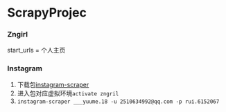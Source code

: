 # ScrapyProjec
### Zngirl
start_urls = 个人主页
### Instagram
1. 下载包[instagram-scraper](https://github.com/rarcega/instagram-scraper)
2. 进入包对应虚拟环境`activate zngril`
3. `instagram-scraper ___yuume.18 -u 2510634992@qq.com -p rui.6152067`
